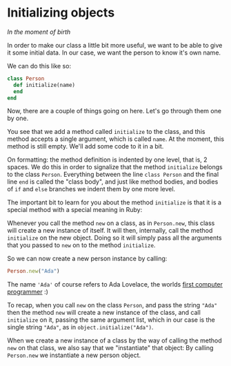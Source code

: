 # Initializing objects

*In the moment of birth*

In order to make our class a little bit more useful, we want to be able to give
it some initial data. In our case, we want the person to know it's own name.

We can do this like so:

```ruby
class Person
  def initialize(name)
  end
end
```

Now, there are a couple of things going on here. Let's go through them one by
one.

You see that we add a method called `initialize` to the class, and this method
accepts a single argument, which is called `name`. At the moment, this method
is still empty. We'll add some code to it in a bit.

On formatting: the method definition is indented by one level, that is, 2
spaces. We do this in order to signalize that the method `initialize` belongs
to the class `Person`. Everything between the line `class Person` and the
final line `end` is called the "class body", and just like method bodies, and
bodies of `if` and `else` branches we indent them by one more level.

The important bit to learn for you about the method `initialize` is that it is
a special method with a special meaning in Ruby:

Whenever you call the method `new` on a class, as in `Person.new`, this class
will create a new instance of itself. It will then, internally, call the method
`initialize` on the new object. Doing so it will simply pass all the arguments
that you passed to `new` on to the method `initialize`.

So we can now create a new person instance by calling:

```ruby
Person.new("Ada")
```

The name `'Ada'` of course refers to Ada Lovelace, the worlds [first computer
programmer](http://en.wikipedia.org/wiki/Ada_Lovelace) :)

To recap, when you call `new` on the class `Person`, and pass the string
`"Ada"` then the method `new` will create a new instance of the class, and call
`initialize` on it, passing the same argument list, which in our case is the
single string `"Ada"`, as in `object.initialize("Ada")`.

When we create a new instance of a class by the way of calling the method `new`
on that class, we also say that we "instantiate" that object: By calling
`Person.new` we instantiate a new person object.

